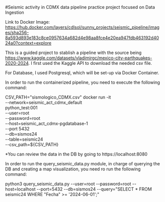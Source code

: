 #Seismic activity in CDMX data pipeline practice project focused on Data Ingestion 

Link to Docker Image: https://hub.docker.com/layers/cdlsol/sunny_projects/seismic_pipeline/images/sha256-8a593d893e183c8ce0957634a682d4e98aa8fce4e20ea947fdb463192d4024a0?context=explore

This is a guided project to stablish a pipeline with the source being https://www.kaggle.com/datasets/vladimirgc/mexico-city-earthquakes-2020-2024. I first used the Kaggle API to download the needed csv file.

For Database, I used Postgresql, which will be set-up via Docker Container.

In order to run the containerized pipeline, you need to execute the following command:

CSV_PATH="sismologico_CDMX.csv"
docker run -it \
    --network=seismic_act_cdmx_default \
    python_test:001 \
    --user=root \
    --password=root \
    --host=seismic_act_cdmx-pgdatabase-1 \
    --port 5432 \
    --db=sismos24 \
    --table=seismic24 \
    --csv_path=${CSV_PATH}

*You can review the data in the DB by going to https://localhost:8080

In order to run the query_seismic_data.py module, in charge of querying the DB and creating a map visualization, you need ro run the following command:

python3 query_seismic_data.py --user=root --password=root --host=localhost --port=5432 --db=sismos24 --query="SELECT * FROM seismic24 WHERE \"Fecha\" >= '2024-06-01';"
